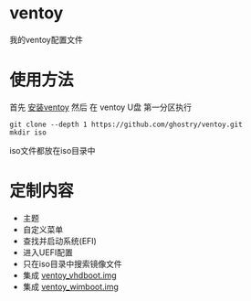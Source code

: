 # ventoy
我的ventoy配置文件

# 使用方法
首先 [安装ventoy](https://www.ventoy.net/cn/doc_start.html "安装ventoy")
然后 在 ventoy U盘 第一分区执行
```
git clone --depth 1 https://github.com/ghostry/ventoy.git
mkdir iso
```
iso文件都放在iso目录中

# 定制内容
* 主题
* 自定义菜单
 * 查找并启动系统(EFI)
 * 进入UEFI配置
* 只在iso目录中搜索镜像文件
* 集成 [ventoy_vhdboot.img](https://www.ventoy.net/cn/plugin_vhdboot.html "ventoy_vhdboot.img")
* 集成 [ventoy_wimboot.img](https://www.ventoy.net/cn/plugin_wimboot.html "ventoy_wimboot.img")

